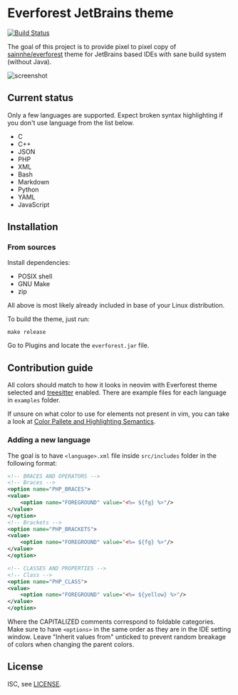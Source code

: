 # Everforest JetBrains theme

[![Build Status](https://github.com/francma/everforest-jetbrains/workflows/test/badge.svg)](https://github.com/francma/everforest-jetbrains/actions/workflows/test.yml)

The goal of this project is to provide pixel to pixel copy
of [sainnhe/everforest](https://github.com/sainnhe/everforest)
theme for JetBrains based IDEs with sane build system (without Java).

![screenshot](screenshot.png)

## Current status

Only a few languages are supported. Expect broken syntax highlighting if you don't use language from the list below.

- C
- C++
- JSON
- PHP
- XML
- Bash
- Markdown
- Python
- YAML
- JavaScript

## Installation

### From sources

Install dependencies:

- POSIX shell
- GNU Make
- zip

All above is most likely already included in base of your Linux distribution.

To build the theme, just run:

```shell
make release
```

Go to Plugins and locate the `everforest.jar` file.

## Contribution guide

All colors should match to how it looks in neovim with Everforest theme selected and
[treesitter](https://github.com/nvim-treesitter/nvim-treesitter) enabled. There are example files for each language
in `examples` folder.

If unsure on what color to use for elements not present in vim, you can take a look at [Color Pallete and Highlighting Semantics](https://github.com/antoineco/sainnhe-everforest/blob/palette/palette.md).

### Adding a new language

The goal is to have `<language>.xml` file inside `src/includes` folder in the following format:

```xml
<!-- BRACES AND OPERATORS -->
<!-- Braces -->
<option name="PHP_BRACES">
<value>
    <option name="FOREGROUND" value="<%= ${fg} %>"/>
</value>
</option>
<!-- Brackets -->
<option name="PHP_BRACKETS">
<value>
    <option name="FOREGROUND" value="<%= ${fg} %>"/>
</value>
</option>

<!-- CLASSES AND PROPERTIES -->
<!-- Class -->
<option name="PHP_CLASS">
<value>
    <option name="FOREGROUND" value="<%= ${yellow} %>"/>
</value>
</option>
```

Where the CAPITALIZED comments correspond to foldable categories.
Make sure to have `<options>` in the same order as they are in the IDE setting window.
Leave "Inherit values from" unticked to prevent random breakage of colors when changing the parent colors.

## License

ISC, see [LICENSE](/LICENSE).